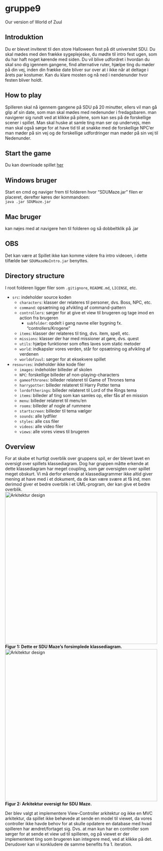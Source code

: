# gruppe9

Our version of World of Zuul

## Introduktion
Du er blevet inviteret til den store Halloween fest på dit universitet SDU. Du skal mødes med den frække sygeplejeske, du mødte til intro fest ugen, som du har haft noget kørende med siden. Du vil blive udfordret i hvordan du skal sno dig igennem gangene, find alternative ruter, hjælpe ting du møder på din vej, inden din frække date bliver sur over at i ikke når at deltage i årets par kostumer. Kan du klare mosten og nå ned i nendenunder hvor festen bliver holdt.

## How to play
Spilleren skal nå igennem gangene på SDU på 20 minutter, ellers vil man gå glip af sin date, som man skal mødes med nedenunder i fredagsbaren. man navigerer sig rundt ved at klikke på pilene, som kan ses på de forskellige scener i spillet. Man skal huske at samle ting man ser op undervejs, men man skal også sørge for at have tid til at snakke med de forskellige NPC’er man møder på sin vej og de forskellige udfordringer man møder på sin vej til Nedenunder.

## Start the game
Du kan downloade spillet [her](https://github.com/n0bis/gruppe9/releases/tag/2.0)
<br/>
## Windows bruger
Start en cmd og naviger frem til folderen hvor “SDUMaze.jar” filen er placeret, derefter køres der kommandoen: <br/>
```java .jar SDUMaze.jar```
## Mac bruger
kan nøjes med at navigere hen til folderen og så dobbeltklik på .jar 
## OBS
Det kan være at Spillet ikke kan komme videre fra intro videoen, i dette tilfælde bør ```SDUMazeNoIntro.jar``` benyttes.

## Directory structure
I root folderen ligger filer som ```.gitignore```, ```README.md```, ```LICENSE```, etc.
- ```src```: indeholder source koden
    - ```characters```: klasser der relateres til personer, dvs. Boss, NPC, etc.
    - ```command```: opsætning og afvikling af command-pattern
    - ```controllers```: sørger for at give et view til brugeren og tage imod en action fra brugeren
        - ```subfolder```: opdelt i gang navne eller bygning fx. “controllers/Krogene”
    - ```items```: klasser der relateres til ting, dvs. item, spell, etc.
    - ```missions```: klasser der har med missioner at gøre, dvs. quest
    - ```utils```: hjælpe funktioner som oftes laves som static metoder
    - ```world```: indkapsler vores verden, står for opsætning og afvikling af verdenen
    - ```worldofzuul```: sørger for at eksekvere spillet
- ```resources```: indeholder ikke kode filer
    - ```images```: indeholder billeder af skolen
    - ```NPC```: forskellige billeder af non-playing-characters
    - ```gameofthrones```: billeder relateret til Game of Thrones tema
    - ```harrypotter```: billeder relateret til Harry Potter tema
    - ```lordoftherings```: billeder relateret til Lord of the Rings tema
    - ```items```: billeder af ting som kan samles op, eller fås af en mission
    - ```menu```: billeder relateret til menu’en
    - ```rooms```: billeder af nogle af rummene 
    - ```startscreen```: billeder til tema vælger
    - ```sounds```: alle lydfiler
    - ```styles```: alle css filer
    - ```videos```: alle video filer
    - ```views```: alle vores views til brugeren

## Overview
For at skabe et hurtigt overblik over gruppens spil, er der blevet lavet en oversigt over spillets klassediagram. Dog har gruppen måtte erkende at dette klassediagram har meget coupling, som gør oversigten over spillet meget obskurt. Vi må derfor erkende at klassediagrammer ikke altid giver mening at have med i et dokument, da de kan være svære at få ind, men derimod giver et bedre overblik i et UML-program, der kan give et bedre overblik.
<img src="https://github.com/n0bis/gruppe9/blob/master/wiki-img/arkitektur-design.png" height="500" alt="Arkitektur design">
<br/>
**Figur 1: Dette er SDU Maze’s forsimplede klassediagram.**
<br/>
<img src="https://github.com/n0bis/gruppe9/blob/master/wiki-img/arkitektur-design.png" height="500" alt="Arkitektur design">
<br/>
**Figur 2: Arkitektur oversigt for SDU Maze.**

Der blev valgt at implementere View-Controller arkitektur og ikke en MVC arkitektur, da spillet ikke behøvede at sende en model til viewet, da vores controller ikke havde behov for at skulle opdatere en database med hvad spilleren har ændret/fortaget sig. Dvs. at man kun har en controller som sørger for at sende et view ud til spilleren, og på viewet er der implementeret ting som brugeren kan integrere med, ved at klikke på det. Derudover kan vi konkludere de samme benefits fra 1. iteration.


